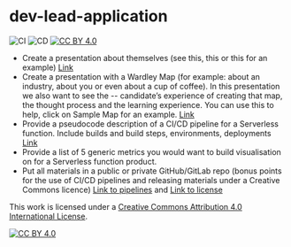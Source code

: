 # dev-lead-application

![CI](https://github.com/tpilvelis-gw/dev-lead-application/workflows/CI/badge.svg)
![CD](https://github.com/tpilvelis-gw/dev-lead-application/workflows/CD/badge.svg)
[![CC BY 4.0][cc-by-shield]][cc-by]

- Create a presentation about themselves (see this, this or this for an example) [Link](about_me.pptx)
- Create a presentation with a Wardley Map (for example: about an industry, about you or even about a cup of coffee). In this presentation we also want to see the -- candidate’s experience of creating that map, the thought process and the learning experience. You can use this to help, click on Sample Map for an example. [Link](wardley_map.md)
- Provide a pseudocode description of a CI/CD pipeline for a Serverless function. Include builds and build steps, environments, deployments [Link](psuedocode_ci_cd_for_serverless_function.md)
- Provide a list of 5 generic metrics you would want to build visualisation on for a Serverless function product.
- Put all materials in a public or private GitHub/GitLab repo (bonus points for the use of CI/CD pipelines and releasing materials under a Creative Commons licence) [Link to pipelines](.github/workflows) and [Link to license](LICENSE)



This work is licensed under a [Creative Commons Attribution 4.0 International
License][cc-by].

[![CC BY 4.0][cc-by-image]][cc-by]

[cc-by]: http://creativecommons.org/licenses/by/4.0/
[cc-by-image]: https://i.creativecommons.org/l/by/4.0/88x31.png
[cc-by-shield]: https://img.shields.io/badge/License-CC%20BY%204.0-lightgrey.svg
